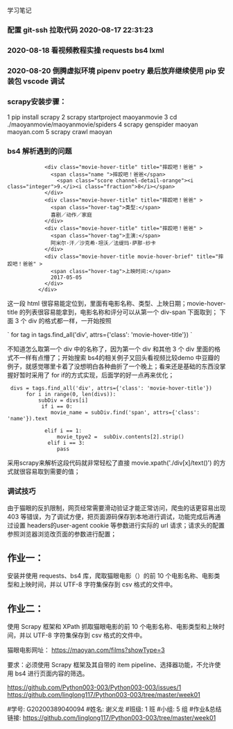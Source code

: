 学习笔记

### 配置 git-ssh 拉取代码 2020-08-17 22:31:23

### 2020-08-18 看视频教程实操 requests bs4 lxml

### 2020-08-20 倒腾虚拟环境 pipenv poetry 最后放弃继续使用 pip 安装包 vscode 调试

### scrapy安装步骤：

1 pip install scrapy
2 scrapy startproject maoyanmovie
3 cd ./maoyanmovie/maoyanmovie/spiders
4 scrapy genspider maoyan maoyan.com
5 scrapy crawl maoyan

### bs4 解析遇到的问题
```<div class="movie-hover-info">
            <div class="movie-hover-title" title="摔跤吧！爸爸" >
              <span class="name ">摔跤吧！爸爸</span>
                <span class="score channel-detail-orange"><i class="integer">9.</i><i class="fraction">8</i></span>
            </div>
            <div class="movie-hover-title" title="摔跤吧！爸爸" >
              <span class="hover-tag">类型:</span>
              喜剧／动作／家庭
            </div>
            <div class="movie-hover-title" title="摔跤吧！爸爸" >
              <span class="hover-tag">主演:</span>
              阿米尔·汗／沙克希·坦沃／法缇玛·萨那·纱卡
            </div>
            <div class="movie-hover-title movie-hover-brief" title="摔跤吧！爸爸" >
              <span class="hover-tag">上映时间:</span>
              2017-05-05
            </div>
          </div>
```

这一段 html 很容易能定位到，里面有电影名称、类型、上映日期；movie-hover-title 的列表很容易能拿到，电影名称和评分可以从第一个 div-span 下面取到；
下面 3 个 div 的格式都一样，一开始按照 

\`
for tag in tags.find\_all('div', attrs={'class': 'movie-hover-title'})
\`

不知道怎么取第一个 div 中的名称了，因为第一个 div 和其他 3 个 div 里面的格式不一样有点懵了；开始搜索 bs4的相关例子又回头看视频比较demo 中豆瓣的例子，就感觉哪里卡着了没想明白各种曲折了一个晚上；看来还是基础的东西没掌握好暂时采用了 for if的方式实现，后面学的好一点再来优化；

```
 divs = tags.find_all('div', attrs={'class': 'movie-hover-title'})
      for i in range(0, len(divs)):
          subDiv = divs[i]
           if i == 0:
              movie_name = subDiv.find('span', attrs={'class': 'name'}).text
                   
            elif i == 1:
                movie_tpye2 =  subDiv.contents[2].strip()
             elif i == 3:
				pass
```

采用scrapy来解析这段代码就非常轻松了直接  movie.xpath('./div[x]/text()') 的方式就很容易取到需要的值；
### 调试技巧
由于猫眼的反扒限制，网页经常需要滑动验证才能正常访问，爬虫的话更容易出现 403 等错误，为了调试方便，把页面源码保存到本地进行调试，功能完成后再通过设置 headers的user-agent cookie 等参数进行实际的 url 请求；请求头的配置参照浏览器浏览改页面的参数进行配置；



## 作业一：

安装并使用 requests、bs4 库，爬取猫眼电影（）的前 10 个电影名称、电影类型和上映时间，并以 UTF-8 字符集保存到 csv 格式的文件中。

## 作业二：

使用 Scrapy 框架和 XPath 抓取猫眼电影的前 10 个电影名称、电影类型和上映时间，并以 UTF-8 字符集保存到 csv 格式的文件中。

猫眼电影网址： https://maoyan.com/films?showType=3

要求：必须使用 Scrapy 框架及其自带的 item pipeline、选择器功能，不允许使用 bs4 进行页面内容的筛选。




https://github.com/Python003-003/Python003-003/issues/1
https://github.com/linglong117/Python003-003/tree/master/week01


#学号: G20200389040094
#姓名: 谢义龙
#班级: 1 班
#小组: 5 组
#作业&总结链接: https://github.com/linglong117/Python003-003/tree/master/week01
